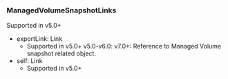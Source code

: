 ### ManagedVolumeSnapshotLinks
Supported in v5.0+

- exportLink: Link
  - Supported in v5.0+
  v5.0-v6.0:
  v7.0+: Reference to Managed Volume snapshot related object.
- self: Link
  - Supported in v5.0+
